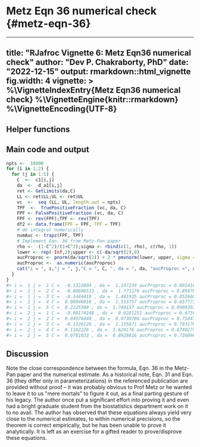 # Metz Eqn 36 numerical check {#metz-eqn-36}


---
title: "RJafroc Vignette 6: Metz Eqn36 numerical check"
author: "Dev P. Chakraborty, PhD"
date: "2022-12-15"
output: rmarkdown::html_vignette
fig.width: 4
vignette: >
  %\VignetteIndexEntry{Metz Eqn36 numerical check}
  %\VignetteEngine{knitr::rmarkdown}
  %\VignetteEncoding{UTF-8}
---
  


## Helper functions




## Main code and output
  

```r
npts <-  10000
for (i in 1:2) {
  for (j in 1:5) {
    C  <-  c1[i,j]
    da  <-  d_a1[i,j]
    ret <- GetLimits(da,C)
    LL <- ret$LL;UL <- ret$UL
    vc  <-  seq (LL, UL, length.out = npts)
    TPF  <-  TruePositiveFraction (vc, da, C)
    FPF <- FalsePositiveFraction (vc, da, C)
    FPF <- rev(FPF);TPF <- rev(TPF)
    df2 <- data.frame(FPF = FPF, TPF = TPF)
    # do integral numerically
    numAuc <- trapz(FPF, TPF)
    # Implement Eqn. 36 from Metz-Pan paper 
    rho <- -(1-C^2)/(1+C^2);sigma <- rbind(c(1, rho), c(rho, 1))
    lower <- rep(-Inf,2);upper <- c(-da/sqrt(2),0)
    aucProproc <- pnorm(da/sqrt(2)) + 2 * pmvnorm(lower, upper, sigma = sigma)
    aucProproc <-  as.numeric(aucProproc)
    cat("i = ", i,"j = ", j,"C = ", C, ", da = ", da, "aucProproc =", aucProproc, "Norm. Diff. = ", (aucProproc-numAuc)/aucProproc,"\n")
  }
}
#> i =  1 j =  1 C =  -0.1322804 , da =  1.197239 aucProproc = 0.8014164 Norm. Diff. =  3.520017e-08 
#> i =  1 j =  2 C =  -0.08696513 , da =  1.771176 aucProproc = 0.8947898 Norm. Diff. =  4.741875e-08 
#> i =  1 j =  3 C =  -0.1444419 , da =  1.481935 aucProproc = 0.8526605 Norm. Diff. =  3.515431e-08 
#> i =  1 j =  4 C =  0.08046016 , da =  1.513757 aucProproc = 0.8577776 Norm. Diff. =  4.971428e-08 
#> i =  1 j =  5 C =  0.2225588 , da =  1.740157 aucProproc = 0.8909392 Norm. Diff. =  2.699855e-08 
#> i =  2 j =  1 C =  -0.08174248 , da =  0.6281251 aucProproc = 0.6716574 Norm. Diff. =  2.801793e-08 
#> i =  2 j =  2 C =  0.04976448 , da =  0.9738786 aucProproc = 0.7544739 Norm. Diff. =  5.275242e-08 
#> i =  2 j =  3 C =  -0.1326126 , da =  1.155871 aucProproc = 0.7931787 Norm. Diff. =  3.472577e-08 
#> i =  2 j =  4 C =  0.1182226 , da =  1.620176 aucProproc = 0.8740274 Norm. Diff. =  3.922161e-08 
#> i =  2 j =  5 C =  0.0781033 , da =  0.8928816 aucProproc = 0.7360989 Norm. Diff. =  3.798459e-08
```


## Discussion

Note the close correspondence between the formula, Eqn. 36 in the Metz-Pan paper and the numerical estimate. As a historical note, Eqn. 31 and Eqn. 36 (they differ only in parameterizations) in the referenced publication are provided without proof – it was probably obvious to Prof Metz or he wanted to leave it to us "mere mortals" to figure it out, as a final parting gesture of his legacy. The author once put a significant effort into proving it and even had a bright graduate student from the biostatistics department work on it to no avail. The author has observed that these equations always yield very close to the numerical estimates, to within numerical precisions, so the theorem is correct empirically, but he has been unable to prove it analytically. It is left as an exercise for a gifted reader to prove/disprove these equations.
